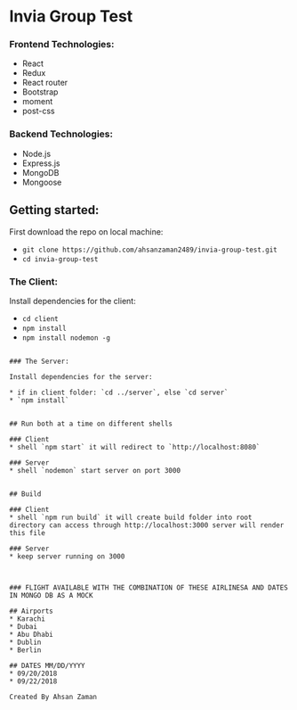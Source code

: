 # Invia Group Test


### Frontend Technologies:

* React
* Redux
* React router
* Bootstrap
* moment
* post-css


### Backend Technologies:

* Node.js
* Express.js
* MongoDB
* Mongoose


## Getting started:
First download the repo on local machine:

* `git clone https://github.com/ahsanzaman2489/invia-group-test.git`
* `cd invia-group-test`

### The Client:

Install dependencies for the client:

* `cd client`
* `npm install`
* `npm install nodemon -g`
```

### The Server:

Install dependencies for the server:

* if in client folder: `cd ../server`, else `cd server`
* `npm install`


## Run both at a time on different shells

### Client
* shell `npm start` it will redirect to `http://localhost:8080`

### Server
* shell `nodemon` start server on port 3000


## Build

### Client
* shell `npm run build` it will create build folder into root directory can access through http://localhost:3000 server will render this file

### Server
* keep server running on 3000



### FLIGHT AVAILABLE WITH THE COMBINATION OF THESE AIRLINESA AND DATES IN MONGO DB AS A MOCK

## Airports
* Karachi
* Dubai
* Abu Dhabi
* Dublin
* Berlin

## DATES MM/DD/YYYY 
* 09/20/2018
* 09/22/2018

Created By Ahsan Zaman
